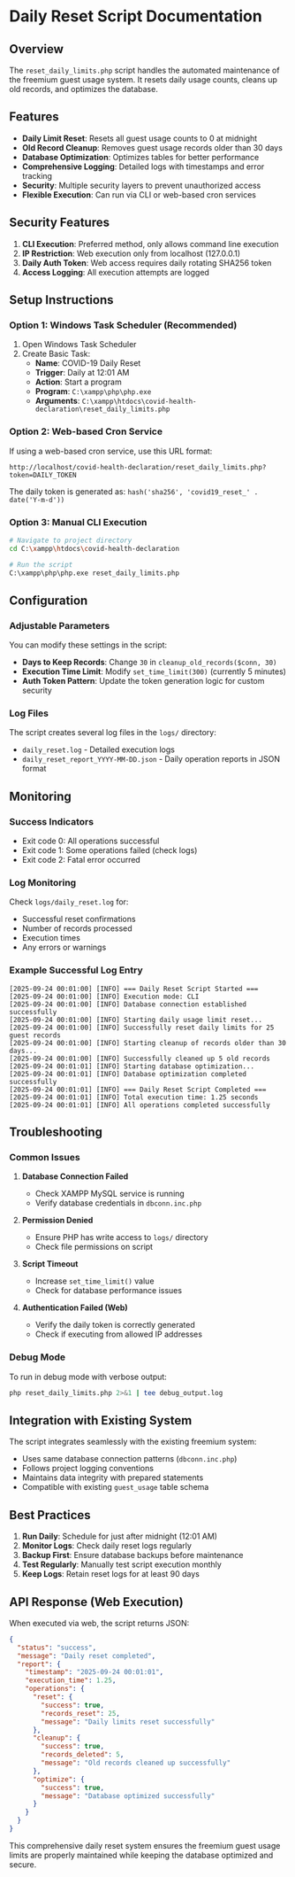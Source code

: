 # Daily Reset Script Documentation

## Overview

The `reset_daily_limits.php` script handles the automated maintenance of the freemium guest usage system. It resets daily usage counts, cleans up old records, and optimizes the database.

## Features

- **Daily Limit Reset**: Resets all guest usage counts to 0 at midnight
- **Old Record Cleanup**: Removes guest usage records older than 30 days
- **Database Optimization**: Optimizes tables for better performance
- **Comprehensive Logging**: Detailed logs with timestamps and error tracking
- **Security**: Multiple security layers to prevent unauthorized access
- **Flexible Execution**: Can run via CLI or web-based cron services

## Security Features

1. **CLI Execution**: Preferred method, only allows command line execution
2. **IP Restriction**: Web execution only from localhost (127.0.0.1)
3. **Daily Auth Token**: Web access requires daily rotating SHA256 token
4. **Access Logging**: All execution attempts are logged

## Setup Instructions

### Option 1: Windows Task Scheduler (Recommended)

1. Open Windows Task Scheduler
2. Create Basic Task:
   - **Name**: COVID-19 Daily Reset
   - **Trigger**: Daily at 12:01 AM
   - **Action**: Start a program
   - **Program**: `C:\xampp\php\php.exe`
   - **Arguments**: `C:\xampp\htdocs\covid-health-declaration\reset_daily_limits.php`

### Option 2: Web-based Cron Service

If using a web-based cron service, use this URL format:

```
http://localhost/covid-health-declaration/reset_daily_limits.php?token=DAILY_TOKEN
```

The daily token is generated as: `hash('sha256', 'covid19_reset_' . date('Y-m-d'))`

### Option 3: Manual CLI Execution

```bash
# Navigate to project directory
cd C:\xampp\htdocs\covid-health-declaration

# Run the script
C:\xampp\php\php.exe reset_daily_limits.php
```

## Configuration

### Adjustable Parameters

You can modify these settings in the script:

- **Days to Keep Records**: Change `30` in `cleanup_old_records($conn, 30)`
- **Execution Time Limit**: Modify `set_time_limit(300)` (currently 5 minutes)
- **Auth Token Pattern**: Update the token generation logic for custom security

### Log Files

The script creates several log files in the `logs/` directory:

- `daily_reset.log` - Detailed execution logs
- `daily_reset_report_YYYY-MM-DD.json` - Daily operation reports in JSON format

## Monitoring

### Success Indicators

- Exit code 0: All operations successful
- Exit code 1: Some operations failed (check logs)
- Exit code 2: Fatal error occurred

### Log Monitoring

Check `logs/daily_reset.log` for:

- Successful reset confirmations
- Number of records processed
- Execution times
- Any errors or warnings

### Example Successful Log Entry

```
[2025-09-24 00:01:00] [INFO] === Daily Reset Script Started ===
[2025-09-24 00:01:00] [INFO] Execution mode: CLI
[2025-09-24 00:01:00] [INFO] Database connection established successfully
[2025-09-24 00:01:00] [INFO] Starting daily usage limit reset...
[2025-09-24 00:01:00] [INFO] Successfully reset daily limits for 25 guest records
[2025-09-24 00:01:00] [INFO] Starting cleanup of records older than 30 days...
[2025-09-24 00:01:00] [INFO] Successfully cleaned up 5 old records
[2025-09-24 00:01:01] [INFO] Starting database optimization...
[2025-09-24 00:01:01] [INFO] Database optimization completed successfully
[2025-09-24 00:01:01] [INFO] === Daily Reset Script Completed ===
[2025-09-24 00:01:01] [INFO] Total execution time: 1.25 seconds
[2025-09-24 00:01:01] [INFO] All operations completed successfully
```

## Troubleshooting

### Common Issues

1. **Database Connection Failed**

   - Check XAMPP MySQL service is running
   - Verify database credentials in `dbconn.inc.php`

2. **Permission Denied**

   - Ensure PHP has write access to `logs/` directory
   - Check file permissions on script

3. **Script Timeout**

   - Increase `set_time_limit()` value
   - Check for database performance issues

4. **Authentication Failed (Web)**
   - Verify the daily token is correctly generated
   - Check if executing from allowed IP addresses

### Debug Mode

To run in debug mode with verbose output:

```bash
php reset_daily_limits.php 2>&1 | tee debug_output.log
```

## Integration with Existing System

The script integrates seamlessly with the existing freemium system:

- Uses same database connection patterns (`dbconn.inc.php`)
- Follows project logging conventions
- Maintains data integrity with prepared statements
- Compatible with existing `guest_usage` table schema

## Best Practices

1. **Run Daily**: Schedule for just after midnight (12:01 AM)
2. **Monitor Logs**: Check daily reset logs regularly
3. **Backup First**: Ensure database backups before maintenance
4. **Test Regularly**: Manually test script execution monthly
5. **Keep Logs**: Retain reset logs for at least 90 days

## API Response (Web Execution)

When executed via web, the script returns JSON:

```json
{
  "status": "success",
  "message": "Daily reset completed",
  "report": {
    "timestamp": "2025-09-24 00:01:01",
    "execution_time": 1.25,
    "operations": {
      "reset": {
        "success": true,
        "records_reset": 25,
        "message": "Daily limits reset successfully"
      },
      "cleanup": {
        "success": true,
        "records_deleted": 5,
        "message": "Old records cleaned up successfully"
      },
      "optimize": {
        "success": true,
        "message": "Database optimized successfully"
      }
    }
  }
}
```

This comprehensive daily reset system ensures the freemium guest usage limits are properly maintained while keeping the database optimized and secure.
